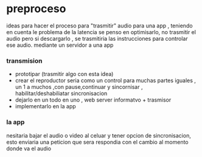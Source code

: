 # preproceso
ideas para hacer el proceso para "trasmitir" audio para una app , teniendo en cuenta le problema de la latencia se penso en optimisarlo, no trasmitir el audio pero si descargarlo , se trasmitiria las instrucciones para controlar ese audio. mediante un servidor a una app

### transmision
- prototipar (trasmitir algo con esta idea)
- crear el reproductor 
seria como un control para muchas partes iguales , un 1 a muchos ,con 
pause,continuar y sincornisar , habilitar/deshabiliatar sincronisacion
- dejarlo en un todo en uno , web server informatvo + trasmisor
- implementarlo en la app

### la app
nesitaria bajar el audio o video al celuar y tener opcion de sincronisacion, esto enviaria una peticion que sera respondia con el cambio al momento donde va el audio 
